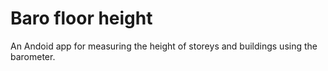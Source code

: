 # Baro floor height

An Andoid app for measuring the height of storeys and buildings
using the barometer.
